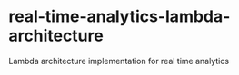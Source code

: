 real-time-analytics-lambda-architecture
=======================================

Lambda architecture implementation for real time analytics 

